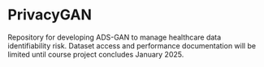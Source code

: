 # PrivacyGAN
Repository for developing ADS-GAN to manage healthcare data identifiability risk. Dataset access and performance documentation will be limited until course project concludes January 2025.
